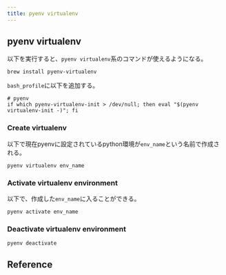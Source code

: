 ```yaml
---
title: pyenv virtualenv
---
```


## pyenv virtualenv
以下を実行すると、`pyenv virtualenv`系のコマンドが使えるようになる。

```
brew install pyenv-virtualenv
```

`bash_profile`に以下を追加する。

```
# pyenv
if which pyenv-virtualenv-init > /dev/null; then eval "$(pyenv virtualenv-init -)"; fi
```

### Create virtualenv
以下で現在pyenvに設定されているpython環境が`env_name`という名前で作成される。

```
pyenv virtualenv env_name
```

### Activate virtualenv environment
以下で、作成した`env_name`に入ることができる。

```
pyenv activate env_name
```

### Deactivate virtualenv environment

```
pyenv deactivate
```

## Reference
